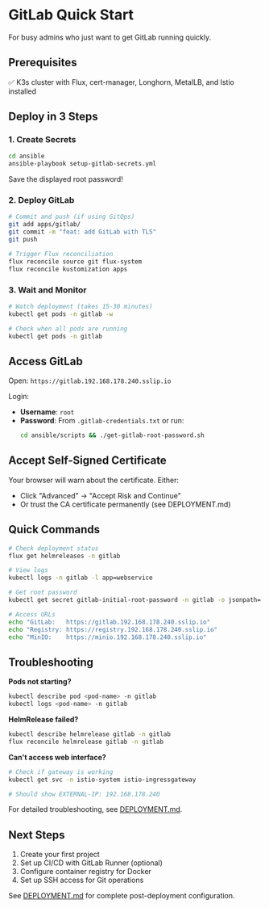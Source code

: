 # GitLab Quick Start

For busy admins who just want to get GitLab running quickly.

## Prerequisites

✅ K3s cluster with Flux, cert-manager, Longhorn, MetalLB, and Istio installed

## Deploy in 3 Steps

### 1. Create Secrets

```bash
cd ansible
ansible-playbook setup-gitlab-secrets.yml
```

Save the displayed root password!

### 2. Deploy GitLab

```bash
# Commit and push (if using GitOps)
git add apps/gitlab/
git commit -m "feat: add GitLab with TLS"
git push

# Trigger Flux reconciliation
flux reconcile source git flux-system
flux reconcile kustomization apps
```

### 3. Wait and Monitor

```bash
# Watch deployment (takes 15-30 minutes)
kubectl get pods -n gitlab -w

# Check when all pods are running
kubectl get pods -n gitlab
```

## Access GitLab

Open: `https://gitlab.192.168.178.240.sslip.io`

Login:
- **Username**: `root`
- **Password**: From `.gitlab-credentials.txt` or run:
  ```bash
  cd ansible/scripts && ./get-gitlab-root-password.sh
  ```

## Accept Self-Signed Certificate

Your browser will warn about the certificate. Either:
- Click "Advanced" → "Accept Risk and Continue"
- Or trust the CA certificate permanently (see DEPLOYMENT.md)

## Quick Commands

```bash
# Check deployment status
flux get helmreleases -n gitlab

# View logs
kubectl logs -n gitlab -l app=webservice

# Get root password
kubectl get secret gitlab-initial-root-password -n gitlab -o jsonpath='{.data.password}' | base64 -d

# Access URLs
echo "GitLab:   https://gitlab.192.168.178.240.sslip.io"
echo "Registry: https://registry.192.168.178.240.sslip.io"
echo "MinIO:    https://minio.192.168.178.240.sslip.io"
```

## Troubleshooting

**Pods not starting?**
```bash
kubectl describe pod <pod-name> -n gitlab
kubectl logs <pod-name> -n gitlab
```

**HelmRelease failed?**
```bash
kubectl describe helmrelease gitlab -n gitlab
flux reconcile helmrelease gitlab -n gitlab
```

**Can't access web interface?**
```bash
# Check if gateway is working
kubectl get svc -n istio-system istio-ingressgateway

# Should show EXTERNAL-IP: 192.168.178.240
```

For detailed troubleshooting, see [DEPLOYMENT.md](./DEPLOYMENT.md).

## Next Steps

1. Create your first project
2. Set up CI/CD with GitLab Runner (optional)
3. Configure container registry for Docker
4. Set up SSH access for Git operations

See [DEPLOYMENT.md](./DEPLOYMENT.md) for complete post-deployment configuration.

